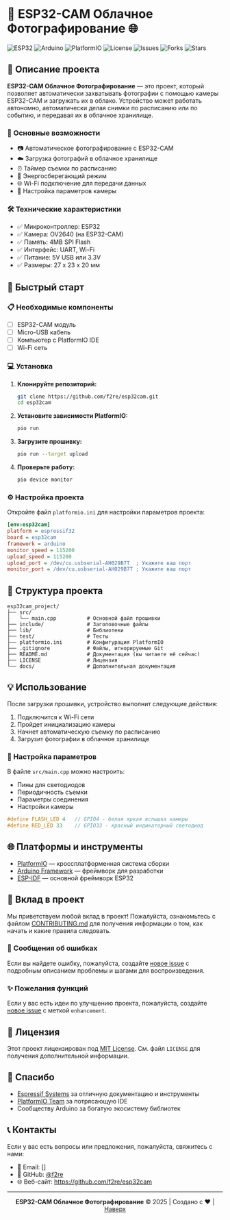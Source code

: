 # 📸 ESP32-CAM Облачное Фотографирование 🌐

![ESP32](https://img.shields.io/badge/ESP32-FF6600?style=for-the-badge&logo=espressif&logoColor=white)
![Arduino](https://img.shields.io/badge/Arduino-00979D?style=for-the-badge&logo=arduino&logoColor=white)
![PlatformIO](https://img.shields.io/badge/PlatformIO-1A1A1A?style=for-the-badge&logo=platformio&logoColor=00A8FF)
![License](https://img.shields.io/github/license/meteo/esp32cam_project?style=for-the-badge)
![Issues](https://img.shields.io/github/issues/meteo/esp32cam_project?style=for-the-badge)
![Forks](https://img.shields.io/github/forks/meteo/esp32cam_project?style=for-the-badge)
![Stars](https://img.shields.io/github/stars/meteo/esp32cam_project?style=for-the-badge)

## 📖 Описание проекта

**ESP32-CAM Облачное Фотографирование** — это проект, который позволяет автоматически захватывать фотографии с помощью камеры ESP32-CAM и загружать их в облако. Устройство может работать автономно, автоматически делая снимки по расписанию или по событию, и передавая их в облачное хранилище.

### 🎯 Основные возможности

- 📷 Автоматическое фотографирование с ESP32-CAM
- ☁️ Загрузка фотографий в облачное хранилище
- ⏰ Таймер съемки по расписанию
- 🔋 Энергосберегающий режим
- 🌐 Wi-Fi подключение для передачи данных
- 🎨 Настройка параметров камеры

### 🛠️ Технические характеристики

- ✅ Микроконтроллер: ESP32
- ✅ Камера: OV2640 (на ESP32-CAM)
- ✅ Память: 4MB SPI Flash
- ✅ Интерфейс: UART, Wi-Fi
- ✅ Питание: 5V USB или 3.3V
- ✅ Размеры: 27 x 23 x 20 мм

## 🚀 Быстрый старт

### 📋 Необходимые компоненты

- [ ] ESP32-CAM модуль
- [ ] Micro-USB кабель
- [ ] Компьютер с PlatformIO IDE
- [ ] Wi-Fi сеть

### 💻 Установка

1. **Клонируйте репозиторий:**
   ```bash
   git clone https://github.com/f2re/esp32cam.git
   cd esp32cam
   ```

2. **Установите зависимости PlatformIO:**
   ```bash
   pio run
   ```

3. **Загрузите прошивку:**
   ```bash
   pio run --target upload
   ```

4. **Проверьте работу:**
   ```bash
   pio device monitor
   ```

### ⚙️ Настройка проекта

Откройте файл `platformio.ini` для настройки параметров проекта:

```ini
[env:esp32cam]
platform = espressif32
board = esp32cam
framework = arduino
monitor_speed = 115200
upload_speed = 115200
upload_port = /dev/cu.usbserial-AH029B7T  ; Укажите ваш порт
monitor_port = /dev/cu.usbserial-AH029B7T ; Укажите ваш порт
```

## 📁 Структура проекта

```
esp32cam_project/
├── src/
│   └── main.cpp          # Основной файл прошивки
├── include/              # Заголовочные файлы
├── lib/                  # Библиотеки
├── test/                 # Тесты
├── platformio.ini        # Конфигурация PlatformIO
├── .gitignore            # Файлы, игнорируемые Git
├── README.md             # Документация (вы читаете её сейчас)
├── LICENSE               # Лицензия
└── docs/                 # Дополнительная документация
```

## 💡 Использование

После загрузки прошивки, устройство выполнит следующие действия:

1. Подключится к Wi-Fi сети
2. Пройдет инициализацию камеры
3. Начнет автоматическую съемку по расписанию
4. Загрузит фотографии в облачное хранилище

### 🔧 Настройка параметров

В файле `src/main.cpp` можно настроить:

- Пины для светодиодов
- Периодичность съемки
- Параметры соединения
- Настройки камеры

```cpp
#define FLASH_LED 4   // GPIO4 - белая яркая вспышка камеры
#define RED_LED 33    // GPIO33 - красный индикаторный светодиод
```

## 🌐 Платформы и инструменты

- [PlatformIO](https://platformio.org/) — кроссплатформенная система сборки
- [Arduino Framework](https://www.arduino.cc/) — фреймворк для разработки
- [ESP-IDF](https://docs.espressif.com/projects/esp-idf/) — основной фреймворк ESP32

## 🤝 Вклад в проект

Мы приветствуем любой вклад в проект! Пожалуйста, ознакомьтесь с файлом [CONTRIBUTING.md](CONTRIBUTING.md) для получения информации о том, как начать и какие правила следовать.

### 🐛 Сообщения об ошибках

Если вы найдете ошибку, пожалуйста, создайте [новое issue](https://github.com/meteo/esp32cam_project/issues) с подробным описанием проблемы и шагами для воспроизведения.

### ✨ Пожелания функций

Если у вас есть идеи по улучшению проекта, пожалуйста, создайте [новое issue](https://github.com/meteo/esp32cam_project/issues) с меткой `enhancement`.

## 📜 Лицензия

Этот проект лицензирован под [MIT License](LICENSE). См. файл `LICENSE` для получения дополнительной информации.

## 🌟 Спасибо

- [Espressif Systems](https://www.espressif.com/) за отличную документацию и инструменты
- [PlatformIO Team](https://platformio.org/) за потрясающую IDE
- Сообществу Arduino за богатую экосистему библиотек

## 📞 Контакты

Если у вас есть вопросы или предложения, пожалуйста, свяжитесь с нами:

- 📧 Email: []
- 💬 GitHub: [@f2re](https://github.com/f2re)
- 🌐 Веб-сайт: https://github.com/f2re/esp32cam

---

<div align="center">

**ESP32-CAM Облачное Фотографирование** © 2025 |
Создано с ❤️ |
[Наверх](#-esp32-cam-облачное-фотографирование-)

</div>